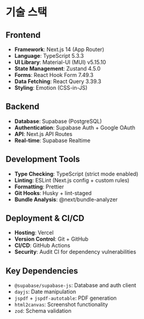 # 기술 스택

## Frontend
- **Framework**: Next.js 14 (App Router)
- **Language**: TypeScript 5.3.3
- **UI Library**: Material-UI (MUI) v5.15.10
- **State Management**: Zustand 4.5.0
- **Forms**: React Hook Form 7.49.3
- **Data Fetching**: React Query 3.39.3
- **Styling**: Emotion (CSS-in-JS)

## Backend
- **Database**: Supabase (PostgreSQL)
- **Authentication**: Supabase Auth + Google OAuth
- **API**: Next.js API Routes
- **Real-time**: Supabase Realtime

## Development Tools
- **Type Checking**: TypeScript (strict mode enabled)
- **Linting**: ESLint (Next.js config + custom rules)
- **Formatting**: Prettier
- **Git Hooks**: Husky + lint-staged
- **Bundle Analysis**: @next/bundle-analyzer

## Deployment & CI/CD
- **Hosting**: Vercel
- **Version Control**: Git + GitHub
- **CI/CD**: GitHub Actions
- **Security**: Audit CI for dependency vulnerabilities

## Key Dependencies
- `@supabase/supabase-js`: Database and auth client
- `dayjs`: Date manipulation
- `jspdf` + `jspdf-autotable`: PDF generation
- `html2canvas`: Screenshot functionality
- `zod`: Schema validation
